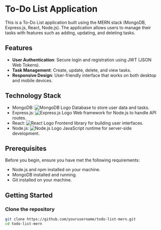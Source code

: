 # To-Do List Application

This is a To-Do List application built using the MERN stack (MongoDB, Express.js, React, Node.js). The application allows users to manage their tasks with features such as adding, updating, and deleting tasks.

## Features

- **User Authentication**: Secure login and registration using JWT (JSON Web Tokens).
- **Task Management**: Create, update, delete, and view tasks.
- **Responsive Design**: User-friendly interface that works on both desktop and mobile devices.

## Technology Stack

- MongoDB: ![MongoDB Logo](https://img.icons8.com/color/48/000000/mongodb.png) Database to store user data and tasks.
- Express.js: ![Express.js Logo](https://img.icons8.com/color/48/000000/express.png) Web framework for Node.js to handle API routes.
- React: ![React Logo](https://img.icons8.com/color/48/000000/react-native.png) Frontend library for building user interfaces.
- Node.js: ![Node.js Logo](https://img.icons8.com/color/48/000000/nodejs.png) JavaScript runtime for server-side development.

## Prerequisites

Before you begin, ensure you have met the following requirements:

- Node.js and npm installed on your machine.
- MongoDB installed and running.
- Git installed on your machine.

## Getting Started

### Clone the repository

```bash
git clone https://github.com/yourusername/todo-list-mern.git
cd todo-list-mern
